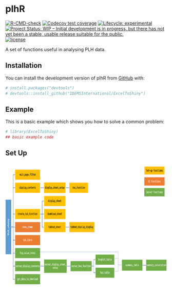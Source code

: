 
<!-- README.md is generated from README.Rmd. Please edit that file -->

# plhR

<!-- badges: start -->

[![R-CMD-check](https://github.com/IDEMSInternational/plhR/workflows/R-CMD-check/badge.svg)](https://github.com/IDEMSInternational/plhR/actions)
[![Codecov test
coverage](https://codecov.io/gh/IDEMSInternational/plhR/branch/main/graph/badge.svg)](https://app.codecov.io/gh/IDEMSInternational/plhR?branch=main)
[![Lifecycle:
experimental](https://img.shields.io/badge/lifecycle-experimental-orange.svg)](https://lifecycle.r-lib.org/articles/stages.html#experimental)
[![Project Status: WIP – Initial development is in progress, but there
has not yet been a stable, usable release suitable for the
public.](https://www.repostatus.org/badges/latest/wip.svg)](https://www.repostatus.org/#wip)
[![license](https://img.shields.io/badge/license-LGPL%20(%3E=%203)-lightgrey.svg)](https://www.gnu.org/licenses/lgpl-3.0.en.html)
<!-- badges: end -->

A set of functions useful in analysing PLH data.

## Installation

You can install the development version of plhR from
[GitHub](https://github.com/) with:

``` r
# install.packages("devtools")
# devtools::install_github("IDEMSInternational/ExcelToShiny")
```

## Example

This is a basic example which shows you how to solve a common problem:

``` r
# library(ExcelToShiny)
## basic example code
```

## Set Up

<img src='plh_shiny_setup.png' height="400"/>

